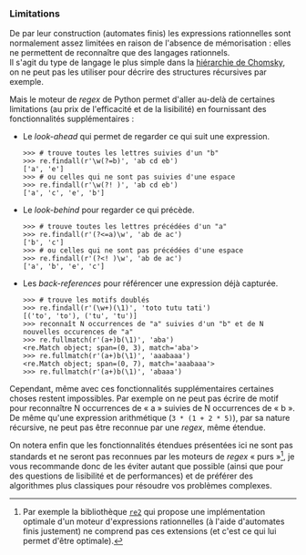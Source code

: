 ### Limitations

De par leur construction (automates finis) les expressions rationnelles sont normalement assez limitées en raison de l'absence de mémorisation : elles ne permettent de reconnaître que des langages rationnels.  
Il s'agit du type de langage le plus simple dans la [hiérarchie de Chomsky](https://fr.wikipedia.org/wiki/Hi%C3%A9rarchie_de_Chomsky), on ne peut pas les utiliser pour décrire des structures récursives par exemple.

Mais le moteur de _regex_ de Python permet d'aller au-delà de certaines limitations (au prix de l'efficacité et de la lisibilité) en fournissant des fonctionnalités supplémentaires :

* Le _look-ahead_ qui permet de regarder ce qui suit une expression.

    ```pycon
    >>> # trouve toutes les lettres suivies d'un "b"
    >>> re.findall(r'\w(?=b)', 'ab cd eb')
    ['a', 'e']
    >>> # ou celles qui ne sont pas suivies d'une espace
    >>> re.findall(r'\w(?! )', 'ab cd eb')
    ['a', 'c', 'e', 'b']
    ```

* Le _look-behind_ pour regarder ce qui précède.

    ```pycon
    >>> # trouve toutes les lettres précédées d'un "a"
    >>> re.findall(r'(?<=a)\w', 'ab de ac')
    ['b', 'c']
    >>> # ou celles qui ne sont pas précédées d'une espace
    >>> re.findall(r'(?<! )\w', 'ab de ac')
    ['a', 'b', 'e', 'c']
    ```

* Les _back-references_ pour référencer une expression déjà capturée.

    ```pycon
    >>> # trouve les motifs doublés
    >>> re.findall(r'(\w+)(\1)', 'toto tutu tati')
    [('to', 'to'), ('tu', 'tu')]
    >>> reconnaît N occurrences de "a" suivies d'un "b" et de N nouvelles occurences de "a"
    >>> re.fullmatch(r'(a+)b(\1)', 'aba')
    <re.Match object; span=(0, 3), match='aba'>
    >>> re.fullmatch(r'(a+)b(\1)', 'aaabaaa')
    <re.Match object; span=(0, 7), match='aaabaaa'>
    >>> re.fullmatch(r'(a+)b(\1)', 'abaaa')
    ```

Cependant, même avec ces fonctionnalités supplémentaires certaines choses restent impossibles.
Par exemple on ne peut pas écrire de motif pour reconnaître N occurrences de « a » suivies de N occurrences de « b ».  
De même qu'une expression arithmétique (`3 * (1 + 2 * 5)`), par sa nature récursive, ne peut pas être reconnue par une _regex_, même étendue.

On notera enfin que les fonctionnalités étendues présentées ici ne sont pas standards et ne seront pas reconnues par les moteurs de _regex_ « purs »[^re2], je vous recommande donc de les éviter autant que possible (ainsi que pour des questions de lisibilité et de performances) et de préférer des algorithmes plus classiques pour résoudre vos problèmes complexes.

[^re2]: Par exemple la bibliothèque [`re2`](https://pypi.org/project/google-re2/) qui propose une implémentation optimale d'un moteur d'expressions rationnelles (à l'aide d'automates finis justement) ne comprend pas ces extensions (et c'est ce qui lui permet d'être optimale).
